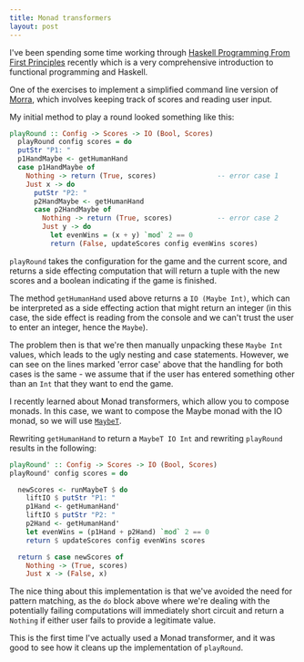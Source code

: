 ```yaml
---
title: Monad transformers
layout: post
---
```


I've been spending some time working through [Haskell Programming From First
Principles](http://haskellbook.com/) recently which is a very comprehensive
introduction to functional programming and Haskell.

One of the exercises to implement a simplified command line version of
[Morra](https://en.wikipedia.org/wiki/Morra_(game)), which involves keeping
track of scores and reading user input.

My initial method to play a round looked something like this:

```haskell
playRound :: Config -> Scores -> IO (Bool, Scores)
  playRound config scores = do
  putStr "P1: "
  p1HandMaybe <- getHumanHand
  case p1HandMaybe of
    Nothing -> return (True, scores)               -- error case 1
    Just x -> do
      putStr "P2: "
      p2HandMaybe <- getHumanHand
      case p2HandMaybe of
        Nothing -> return (True, scores)           -- error case 2
        Just y -> do
          let evenWins = (x + y) `mod` 2 == 0
          return (False, updateScores config evenWins scores)
```

`playRound` takes the configuration for the game and the current score, and
returns a side effecting computation that will return a tuple with the new
scores and a boolean indicating if the game is finished.

The method `getHumanHand` used above returns a `IO (Maybe Int)`, which can be
interpreted as a side effecting action that might return an integer (in this
case, the side effect is reading from the console and we can't trust the user
to enter an integer, hence the `Maybe`).

The problem then is that we're then manually unpacking these `Maybe Int`
values, which leads to the ugly nesting and case statements. However, we can
see on the lines marked 'error case' above that the handling for both cases is
the same - we assume that if the user has entered something other than an `Int`
that they want to end the game.

I recently learned about Monad transformers, which allow you to compose monads.
In this case, we want to compose the Maybe monad with the IO monad, so we will
use [`MaybeT`](https://www.stackage.org/haddock/lts-6.2/transformers-0.4.2.0/Control-Monad-Trans-Maybe.html#g:1).

Rewriting `getHumanHand` to return a `MaybeT IO Int` and rewriting `playRound`
results in the following:

```haskell
playRound' :: Config -> Scores -> IO (Bool, Scores)
playRound' config scores = do

  newScores <- runMaybeT $ do
    liftIO $ putStr "P1: "
    p1Hand <- getHumanHand'
    liftIO $ putStr "P2: "
    p2Hand <- getHumanHand'
    let evenWins = (p1Hand + p2Hand) `mod` 2 == 0
    return $ updateScores config evenWins scores

  return $ case newScores of
    Nothing -> (True, scores)
    Just x -> (False, x)
```

The nice thing about this implementation is that we've avoided the need for
pattern matching, as the `do` block above where we're dealing with the
potentially failing computations will immediately short circuit and return a
`Nothing` if either user fails to provide a legitimate value.

This is the first time I've actually used a Monad transformer, and it was good
to see how it cleans up the implementation of `playRound`.
